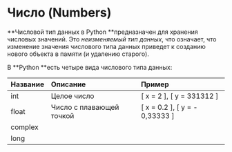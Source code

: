 # Число \(Numbers\)

**Числовой тип данных в Python **предназначен для хранения числовых значений. Это _неизменяемый тип данных_, что означает, что изменение значения числового типа данных приведет к созданию нового объекта в памяти \(и удалению старого\).

В **Python **есть четыре вида числового типа данных:

| Название | Описание | Пример |
| :--- | :--- | :--- |
| int | Целое число | \[ x = 2 \], \[ y = 331312 \] |
| float | Число с плавающей точкой | \[ x = 0.2 \], \[ y = - 0,33333 \] |
| complex |  |  |
| long |  |  |





